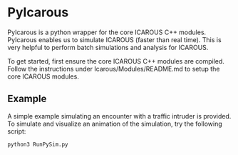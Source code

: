 # PyIcarous

PyIcarous is a python wrapper for the core ICAROUS C++ modules. 
PyIcarous enables us to simulate ICAROUS (faster than real time).
This is very helpful to perform batch simulations and analysis for ICAROUS.

To get started, first ensure the core ICAROUS C++ modules are compiled. 
Follow the instructions under Icarous/Modules/README.md to setup the core ICAROUS modules.

## Example
A simple example simulating an encounter with a traffic intruder is provided. To simulate
and visualize an animation of the simulation, try the following script:

```
python3 RunPySim.py

```
